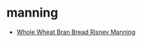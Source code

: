 # manning

 * [Whole Wheat Bran Bread Risney Manning](../../index/w/whole-wheat-bran-bread-risney-manning-10334.json)
